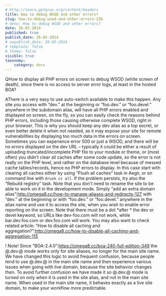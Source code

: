 ```yaml
---
# http://learn.getgrav.org/content/headers
title: How to debug WSOD and other errors?
slug: how-to-debug-wsod-and-other-errors-238
# menu: How to debug WSOD and other errors?
date: 26-03-2014
published: true
publish_date: 26-03-2014
# unpublish_date: 26-03-2014
# template: false
# theme: false
visible: true
taxonomy:
    category: docs
---
```


<a name="debug-q"></a>

QHow to display all PHP errors on screen to debug WSOD (white screen of death), since there is no access to server error logs, at least in the hosted BOA?

<a name="debug-a"></a>

AThere is a very easy to use auto-switch available to make this happen. Any site you access with “dev.” at the beginning or “foo.dev.” or “foo.devel.” anywhere in the subdomain alias, will have all PHP errors enabled and displayed on screen, on the fly, so you can easily check the reasons behind PHP errors, including those causing otherwise complete WSOD, right in your browser. This is why you should keep any dev alias as a top secret, or even better delete it when not needed, as it may expose your site for remote vulnerabilities by displaying too much data in the errors on screen. Sometimes you can experience error 500 or just a WSOD, and there will be no errors displayed on the dev URL – typically it could be either a result of uploading truncated/incomplete PHP file to your module or theme, or (most often) you didn’t clear all caches after some code update, so the error is not really on the PHP level, and rather on the database level because of messed cache tables/records, hence no PHP errors to display. In this case start with clearing all caches either by using “Flush all caches” task in Aegir, or on command line with `drush cc all`. If the problem persists, try also the “Rebuild registry” task. Note that you don’t need to rename the site to be able to work on it in the development mode. Simply “add an extra domain alias”:http://omega8.cc/how-to-manage-aliases-and-redirects-127 with “dev.” at the beginning or with “foo.dev.” or “foo.devel.” anywhere in the alias name and use it to access the site, when you wish to enable error reporting on the screen. Note that there must be a dot \*after * the dev or devel keyword, so URLs like dev-foo.com will not work, while bar.dev.foo.com or dev.foo.com will work. You may also want to check related article: “How to disable all caching and aggregation?”:http://omega8.cc/how-to-disable-all-caching-and-aggregation-115

 ! Note! Since “BOA-2.4.0”:https://omega8.cc/boa-240-full-edition-349 the @.dev.@ mode works only for site aliases, no longer for the main site name. We have changed this logic to avoid frequent confusion, because people tend to use @.dev.@ in the main site name and then experience various issues when going with live domain, because the site behavior changes then. To avoid further confusion we have made it so @.dev.@ mode is turned on only when it is used in the site alias, and not in the main site name. When used in the main site name, it behaves exactly as a live site domain, to make your workflow more predictable.